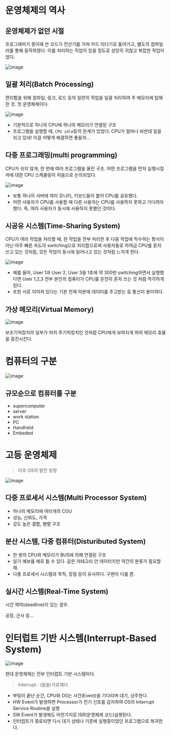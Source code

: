 # 운영체제의 역사

## 운영체제가 없던 시절

프로그래머가 종이에 쓴 코드가 전산기를 거쳐 카드 리더기로 들어가고, 별도의 컴파일러를 통해 동작하였다. 이를 처리하는 직업이 있을 정도로 상당히 귀찮고 복잡한 작업이었다.

![image](https://user-images.githubusercontent.com/97890886/183671556-6a0fa6e6-79f3-4227-83d9-9408f792c562.png)


## 일괄 처리(Batch Processing)

편리함을 위해 컴파일, 링크, 로드 등의 일련의 작업을 일괄 처리하여 주 메모리에 탑재한 것. 첫 운영체제이다.

![image](https://user-images.githubusercontent.com/97890886/183671715-1e4a86c3-02a4-4f74-8552-e0ebf929b074.png)

- 기본적으로 하나의 CPU에 하나의 메모리가 연결된 구조
- 프로그램을 실행할 때, `CPU idle`등의 한계가 있었다: CPU가 얼마나 비싼데 일을 쉬고 있네! 이걸 어떻게 해결하면 좋을까…

## 다중 프로그래밍(multi programming)

CPU가 쉬지 않게, 한 번에 여러 프로그램을 올린 구조. 어떤 프로그램을 먼저 실행시킬까에 대한 CPU 스케줄링이 처음으로 논의되었다.

![image](https://user-images.githubusercontent.com/97890886/183671901-1090c40b-0e34-4e49-81dc-e6402b31c32d.png)

- 보통 하나의 서버에 여러 모니터, 키보드들이 붙어 CPU를 공유했다.
- 어떤 사용자가 CPU를 사용할 때 다른 사용자는 CPU를 사용하지 못하고 기다려야 했다. 즉, 여러 사용자가 동시에 사용하지 못했던 것이다.

## 시공유 시스템(Time-Sharing System)

CPU가 여러 작업을 처리할 때, 한 작업을 전부 처리한 후 다음 작업에 착수하는 형식이 아닌 아주 빠른 속도의 switching으로 처리함으로써 사용자들로 하여금 CPU를 혼자 쓰고 있는 것처럼, 모든 작업이 동시에 일어나고 있는 것처럼 느끼게 한다.

![image](https://user-images.githubusercontent.com/97890886/183672095-025d3f79-a6f7-4c7d-9803-521383e1c31e.png)

- 예를 들어, User 1과 User 2, User 3을 1초에 약 300번 switching하면서 실행했다면 User 1,2,3 전부 본인의 컴퓨터가 CPU를 온전히 혼자 쓰는 것 처럼 착각하게 된다.
- 또한 서로 이어져 있다는 기본 전제 덕분에 데이터를 주고받는 등 통신이 용이하다.

## 가상 메모리(Virtual Memory)

![image](https://user-images.githubusercontent.com/97890886/183672165-f88be70f-bfc3-48ec-8c2d-f947f9aed6af.png)


보조기억장치의 일부가 마치 주기억장치인 것처럼 CPU에게 보여지게 하여 메모리 효율을 증진시킨다.

# 컴퓨터의 구분

![image](https://user-images.githubusercontent.com/97890886/183672277-27117611-7e45-4088-bd6b-0a11e72c2d5e.png)

## 규모순으로 컴퓨터를 구분

- supercomputer
- server
- work station
- PC
- Handheld
- Embeded

# 고등 운영체제

> 이후 OS의 발전 동향

![image](https://user-images.githubusercontent.com/97890886/183672369-be587e1f-4d9c-4968-bffc-7a8fb28fea81.png)


## 다중 프로세서 시스템(Multi Processor System)

- 하나의 메모리에 여러개의 COU
- 성능, 신뢰도, 가격
- 강도 높은 결합, 병렬 구조

## 분산 시스템, 다중 컴퓨터(Distuributed System)

- 한 쌍의 CPU와 메모리가 BUS에 의해 연결된 구조
- 일기 예보를 예로 들 수 있다. 같은 카테고리 안 데이터지만 약간의 분류가 필요할 때.
- 다중 프로세서 시스템과 목적, 장점 등이 유사하다. 구현이 다를 뿐.

## 실시간 시스템(Real-Time System)

시간 제약(deadline)이 있는 경우.

공장, 군사 등…

# 인터럽트 기반 시스템(Interrupt-Based System)

![image](https://user-images.githubusercontent.com/97890886/183672507-733bb219-a99f-4cbd-b4c2-2545828a4aa1.png)

현대 운영체제는 전부 인터럽트 기반 시스템이다.

> Interrupt : (말을)가로채다
> 
- 부팅이 끝난 순간, CPU와 OS는 사건(Event)을 기다리며 대기, 상주한다.
- HW Event가 발생하면 Processor가 전기 신호를 감지하여 OS의 Interrupt Service Routine을 실행
- SW Event가 발생해도 마찬가지로 ISR(운영체제 코드)실행된다.
- 인터럽트가 종료되면 다시 대기 상태나 기존에 실행중이었던 프로그램으로 복귀한다.